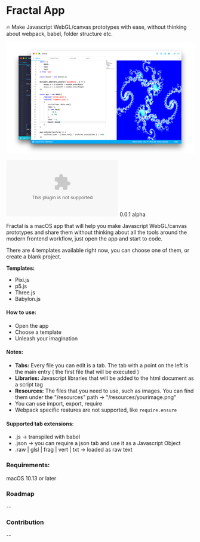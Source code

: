 # Fractal App

🔥 Make Javascript WebGL/canvas prototypes with ease, without thinking about webpack, babel, folder structure etc.

![screenshot](https://github.com/FractalApp/fractal/raw/master/screenshot.png)

![download](https://github.com/FractalApp/fractal/raw/master/build/Fractal-v0.0.1-b2.zip)
0.0.1 alpha

Fractal is a macOS app that will help you make Javascript WebGL/canvas prototypes and share them without thinking about all the tools around the modern frontend workflow, just open the app and start to code.

There are 4 templates available right now, you can choose one of them, or create a blank project.

**Templates:**
- Pixi.js
- p5.js
- Three.js
- Babylon.js

#### How to use:
- Open the app
- Choose a template
- Unleash your imagination

#### Notes:
- **Tabs:** Every file you can edit is a tab. The tab with a point on the left is the main entry ( the first file that will be executed )
- **Libraries:** Javascript libraries that will be added to the html document as a script tag
- **Resources:** The files that you need to use, such as images. You can find them under the "/resources" path -> "/resources/yourimage.png"
- You can use import, export, require
- Webpack specific reatures are not supported, like `require.ensure`

#### Supported tab extensions:
- .js -> transpiled with babel
- .json -> you can require a json tab and use it as a Javascript Object
- .raw | glsl | frag | vert | txt -> loaded as raw text

### Requirements:
macOS 10.13 or later

### Roadmap
--

### Contribution
--
